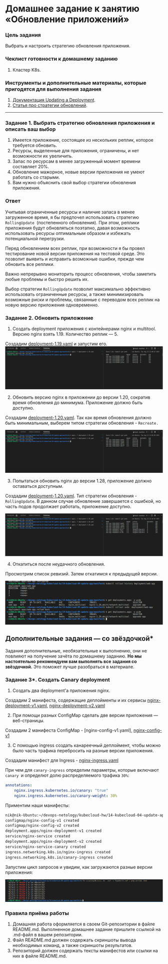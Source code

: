 # Домашнее задание к занятию «Обновление приложений»

### Цель задания

Выбрать и настроить стратегию обновления приложения.

### Чеклист готовности к домашнему заданию

1. Кластер K8s.

### Инструменты и дополнительные материалы, которые пригодятся для выполнения задания

1. [Документация Updating a Deployment](https://kubernetes.io/docs/concepts/workloads/controllers/deployment/#updating-a-deployment).
2. [Статья про стратегии обновлений](https://habr.com/ru/companies/flant/articles/471620/).

-----

### Задание 1. Выбрать стратегию обновления приложения и описать ваш выбор

1. Имеется приложение, состоящее из нескольких реплик, которое требуется обновить.
2. Ресурсы, выделенные для приложения, ограничены, и нет возможности их увеличить.
3. Запас по ресурсам в менее загруженный момент времени составляет 20%.
4. Обновление мажорное, новые версии приложения не умеют работать со старыми.
5. Вам нужно объяснить свой выбор стратегии обновления приложения.

### Ответ

Учитывая ограниченные ресурсы и наличие запаса в менее загруженное время, я бы предпочел использовать стратегию `RollingUpdate `(постепенного обновления). При этом, реплики приложения будут обновляться поэтапно, давая возможность использовать ресурсы оптимальным образом и избежать потенциальной перегрузки.

Перед обновлением всех реплик, при возможности я бы провел тестирование новой версии приложения на тестовой среде. Это позволит выявить и исправить возможные ошибки, прежде чем обновить все реплики.

Важно непрерывно мониторить процесс обновления, чтобы заметить любые проблемы и быстро решить их. 

Выбор стратегии `RollingUpdate` позволит максимально эффективно использовать ограниченные ресурсы, а также минимизировать возможные риски и проблемы, связанные с переводом всех реплик на новую версию приложения одновременно.


### Задание 2. Обновить приложение

1. Создать deployment приложения с контейнерами nginx и multitool. Версию nginx взять 1.19. Количество реплик — 5.
   
Создадим [deployment-1.19.yaml](./manifest/deployment-1.19.yaml) и запустим его.
![](img/1.19.png)

2. Обновить версию nginx в приложении до версии 1.20, сократив время обновления до минимума. Приложение должно быть доступно.


Создадим [deployment-1.20.yaml](./manifest/deployment-1.20.yaml). Так как время обновления должно быть минимальным, выберем типом стратегии обновления   -   `Recreate.`

![](img/1.20.png)

3. Попытаться обновить nginx до версии 1.28, приложение должно оставаться доступным.
   
Создадим [deployment-1.20.yaml](./manifest/deployment-1.28.yaml). Тип стратегии обновления - `RollingUpdate`.
В данном случае обновление завершается с ошибкой, но часть подов продолжает работать, приложение доступно.

![](img/1.28.png)

4. Откатиться после неудачного обновления.

Просмотрим список ревизий. Затем откатимся к предыдущей версии.

![](img/return.png)

## Дополнительные задания — со звёздочкой*

Задания дополнительные, необязательные к выполнению, они не повлияют на получение зачёта по домашнему заданию. **Но мы настоятельно рекомендуем вам выполнять все задания со звёздочкой.** Это поможет лучше разобраться в материале.   

### Задание 3*. Создать Canary deployment

1. Создать два deployment'а приложения nginx.

Создадим 2 манифеста, содержащие деплойменты и их сервисы [nginx-deployment-v1.yaml](./manifest/canary/nginx-deployment-v1.yaml), [nginx-deployment-v2.yaml](./manifest/canary/nginx-deployment-v2.yaml)

2. При помощи разных ConfigMap сделать две версии приложения — веб-страницы.

Создадим 2 манифеста  ConfigMap - [nginx-config-v1.yaml], [nginx-config-v1](./manifest/canary/nginx-config-v2.yaml)

3. С помощью ingress создать канареечный деплоймент, чтобы можно было часть трафика перебросить на разные версии приложения.

Создадим  манифест для Ingress - [nginx-ingress.yaml](./manifest/canary/nginx-ingress.yaml)

При чем для `canary-ingress` определим параметры, которые включают `canary `и определют долю распределяемого трафика `30%`:
```yaml
annotations:
    nginx.ingress.kubernetes.io/canary: "true"
    nginx.ingress.kubernetes.io/canary-weight: 30%
```

Приментим наши манифесты:

```bash
nik@nik-Ubuntu:~/devops-netology/kubecloud-hw/14-kubecloud-04-update-app/manifest$ k apply -f ./canary/
configmap/nginx-config-v1 created
configmap/nginx-config-v2 created
deployment.apps/nginx-deployment-v1 created
service/nginx-service created
deployment.apps/nginx-deployment-v2 created
service/nginx-service-canary created
ingress.networking.k8s.io/nginx-ingress created
ingress.networking.k8s.io/canary-ingress created
```
Запустим цикл запросов и увидим, как загружаются разные версии приложения:

![](./img/canary.png)

### Правила приёма работы

1. Домашняя работа оформляется в своем Git-репозитории в файле README.md. Выполненное домашнее задание пришлите ссылкой на .md-файл в вашем репозитории.
2. Файл README.md должен содержать скриншоты вывода необходимых команд, а также скриншоты результатов.
3. Репозиторий должен содержать тексты манифестов или ссылки на них в файле README.md.